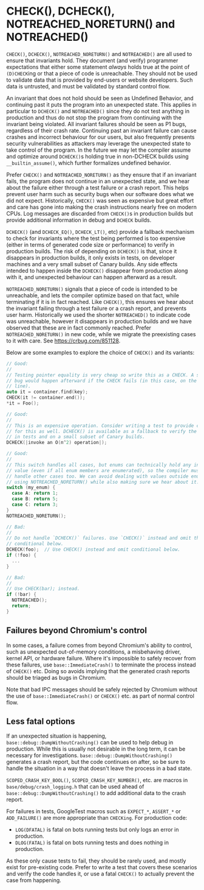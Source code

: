 # CHECK(), DCHECK(), NOTREACHED_NORETURN() and NOTREACHED()

`CHECK()`, `DCHECK()`, `NOTREACHED_NORETURN()` and `NOTREACHED()` are all used
to ensure that invariants hold.  They document (and verify) programmer
expectations that either some statement *always* holds true at the point of
`(D)CHECK`ing or that a piece of code is unreachable. They should not be used to
validate data that is provided by end-users or website developers. Such data is
untrusted, and must be validated by standard control flow.

An invariant that does not hold should be seen as Undefined Behavior, and
continuing past it puts the program into an unexpected state. This applies in
particular to `DCHECK()` and `NOTREACHED()` since they do not test anything in
production and thus do not stop the program from continuing with the invariant
being violated. All invariant failures should be seen as P1 bugs, regardless of
their crash rate. Continuing past an invariant failure can cause crashes and
incorrect behaviour for our users, but also frequently presents security
vulnerabilities as attackers may leverage the unexpected state to take control
of the program. In the future we may let the compiler assume and optimize around
`DCHECK()`s holding true in non-DCHECK builds using `__builtin_assume()`, which
further formalizes undefined behavior.

Prefer `CHECK()` and `NOTREACHED_NORETURN()` as they ensure that if an invariant
fails, the program does not continue in an unexpected state, and we hear about
the failure either through a test failure or a crash report. This helps prevent
user harm such as security bugs when our software does what we did not expect.
Historically, `CHECK()` was seen as expensive but great effort and care has gone
into making the crash instructions nearly free on modern CPUs. Log messages are
discarded from `CHECK()`s in production builds but provide additional
information in debug and `DCHECK` builds.

`DCHECK()` (and `DCHECK_EQ()`, `DCHECK_LT()`, etc) provide a fallback mechanism
to check for invariants where the test being performed is too expensive (either
in terms of generated code size or performance) to verify in production builds.
The risk of depending on `DCHECK()` is that, since it disappears in production
builds, it only exists in tests, on developer machines and a very small subset
of Canary builds. Any side effects intended to happen inside the `DCHECK()`
disappear from production along with it, and unexpected behaviour can happen
afterward as a result.

`NOTREACHED_NORETURN()` signals that a piece of code is intended to be
unreachable, and lets the compiler optimize based on that fact, while
terminating if it is in fact reached. Like `CHECK()`, this ensures we hear about
the invariant failing through a test failure or a crash report, and prevents
user harm. Historically we used the shorter `NOTREACHED()` to indicate code was
unreachable, however it disappears in production builds and we have observed
that these are in fact commonly reached. Prefer `NOTREACHED_NORETURN()` in new
code, while we migrate the preexisting cases to it with care. See
https://crbug.com/851128.

Below are some examples to explore the choice of `CHECK()` and its variants:

```c++
// Good:
//
// Testing pointer equality is very cheap so write this as a CHECK. A security
// bug would happen afterward if the CHECK fails (in this case, on the next
// line).
auto it = container.find(key);
CHECK(it != container.end());
*it = Foo();

// Good:
//
// This is an expensive operation. Consider writing a test to provide coverage
// for this as well. DCHECK() is available as a fallback to verify the condition
// in tests and on a small subset of Canary builds.
DCHECK(|invoke an O(n^2) operation|);

// Good:
//
// This switch handles all cases, but enums can technically hold any integer
// value (even if all enum members are enumerated), so the compiler must try to
// handle other cases too. We can avoid dealing with values outside enums by
// using NOTREACHED_NORETURN() while also making sure we hear about it.
switch (my_enum) {
  case A: return 1;
  case B: return 5;
  case C: return 3;
}
NOTREACHED_NORETURN();

// Bad:
//
// Do not handle `DCHECK()` failures. Use `CHECK()` instead and omit the
// conditional below.
DCHECK(foo);  // Use CHECK() instead and omit conditional below.
if (!foo) {
  ...
}

// Bad:
//
// Use CHECK(bar); instead.
if (!bar) {
  NOTREACHED();
  return;
}
```

## Failures beyond Chromium's control

In some cases, a failure comes from beyond Chromium's ability to control, such
as unexpected out-of-memory conditions, a misbehaving driver, kernel API, or
hardware failure. Where it's impossible to safely recover from these failures,
use `base::ImmediateCrash()` to terminate the process instead of `CHECK()` etc.
Doing so avoids implying that the generated crash reports should be triaged as
bugs in Chromium.

Note that bad IPC messages should be safely rejected by Chromium without the use
of `base::ImmediateCrash()` or `CHECK()` etc. as part of normal control flow.

## Less fatal options

If an unexpected situation is happening, `base::debug::DumpWithoutCrashing()`
can be used to help debug in production. While this is usually not desirable in
the long term, it can be necessary for investigations.
`base::debug::DumpWithoutCrashing()` generates a crash report, but the code
continues on after, so be sure to handle the situation in a way that doesn't
leave the process in a bad state.

`SCOPED_CRASH_KEY_BOOL()`, `SCOPED_CRASH_KEY_NUMBER()`, etc. are macros in
`base/debug/crash_logging.h` that can be used ahead of
`base::debug::DumpWithoutCrashing()` to add additional data to the crash report.

For failures in tests, GoogleTest macros such as `EXPECT_*`, `ASSERT_*` or
`ADD_FAILURE()` are more appropriate than `CHECKing`. For production code:

* `LOG(DFATAL)` is fatal on bots running tests but only logs an error in
  production.
* `DLOG(FATAL)` is fatal on bots running tests and does nothing in production.

As these only cause tests to fail, they should be rarely used, and mostly exist
for pre-existing code. Prefer to write a test that covers these scenarios and
verify the code handles it, or use a fatal `CHECK()` to actually prevent the
case from happening.
